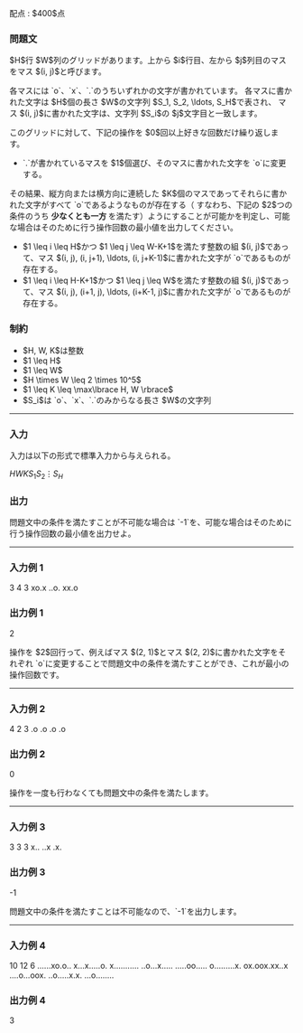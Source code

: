
<div>

<span>

<span>

<p>
配点 : $400$点
</p>

<div>

<section>

### **問題文**

<p>
$H$行 $W$列のグリッドがあります。上から $i$行目、左から $j$列目のマスをマス $(i, j)$と呼びます。
</p>

<p>
各マスには `o`、`x`、`.`のうちいずれかの文字が書かれています。
各マスに書かれた文字は $H$個の長さ $W$の文字列 $S_1, S_2, \ldots, S_H$で表され、
マス $(i, j)$に書かれた文字は、文字列 $S_i$の $j$文字目と一致します。
</p>

<p>
このグリッドに対して、下記の操作を $0$回以上好きな回数だけ繰り返します。
</p>

<ul>

<li>
`.`が書かれているマスを $1$個選び、そのマスに書かれた文字を `o`に変更する。
</li>

</ul>

<p>
その結果、縦方向または横方向に連続した $K$個のマスであってそれらに書かれた文字がすべて `o`であるようなものが存在する（
すなわち、下記の $2$つの条件のうち
<strong>
少なくとも一方
</strong>
を満たす）ようにすることが可能かを判定し、可能な場合はそのために行う操作回数の最小値を出力してください。
</p>

<ul>

<li>
$1 \leq i \leq H$かつ $1 \leq j \leq W-K+1$を満たす整数の組 $(i, j)$であって、マス $(i, j), (i, j+1), \ldots, (i, j+K-1)$に書かれた文字が `o`であるものが存在する。
</li>

<li>
$1 \leq i \leq H-K+1$かつ $1 \leq j \leq W$を満たす整数の組 $(i, j)$であって、マス $(i, j), (i+1, j), \ldots, (i+K-1, j)$に書かれた文字が `o`であるものが存在する。
</li>

</ul>

</section>

</div>

<div>

<section>

### **制約**

<ul>

<li>
$H, W, K$は整数
</li>

<li>
$1 \leq H$
</li>

<li>
$1 \leq W$
</li>

<li>
$H \times W \leq 2 \times 10^5$
</li>

<li>
$1 \leq K \leq \max\lbrace H, W \rbrace$
</li>

<li>
$S_i$は `o`、`x`、`.`のみからなる長さ $W$の文字列
</li>

</ul>

</section>

</div>

---

<div>

<div>

<section>

### **入力**

<p>
入力は以下の形式で標準入力から与えられる。
</p>

<div>

$H$$W$$K$$S_1$$S_2$$\vdots$$S_H$
</div>

</section>

</div>

<div>

<section>

### **出力**

<p>
問題文中の条件を満たすことが不可能な場合は `-1`を、可能な場合はそのために行う操作回数の最小値を出力せよ。
</p>

</section>

</div>

</div>

---

<div>

<section>

### **入力例 1**

<div>

3 4 3
xo.x
..o.
xx.o

</div>

</section>

</div>

<div>

<section>

### **出力例 1**

<div>

2

</div>

<p>
操作を $2$回行って、例えばマス $(2, 1)$とマス $(2, 2)$に書かれた文字をそれぞれ `o`に変更することで問題文中の条件を満たすことができ、これが最小の操作回数です。
</p>

</section>

</div>

---

<div>

<section>

### **入力例 2**

<div>

4 2 3
.o
.o
.o
.o

</div>

</section>

</div>

<div>

<section>

### **出力例 2**

<div>

0

</div>

<p>
操作を一度も行わなくても問題文中の条件を満たします。
</p>

</section>

</div>

---

<div>

<section>

### **入力例 3**

<div>

3 3 3
x..
..x
.x.

</div>

</section>

</div>

<div>

<section>

### **出力例 3**

<div>

-1

</div>

<p>
問題文中の条件を満たすことは不可能なので、`-1`を出力します。
</p>

</section>

</div>

---

<div>

<section>

### **入力例 4**

<div>

10 12 6
......xo.o..
x...x.....o.
x...........
..o...x.....
.....oo.....
o.........x.
ox.oox.xx..x
....o...oox.
..o.....x.x.
...o........

</div>

</section>

</div>

<div>

<section>

### **出力例 4**

<div>

3

</div>

</section>

</div>

</span>

</span>

</div>
